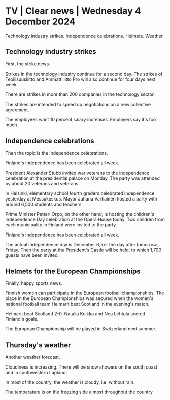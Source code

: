 # TV \| Clear news \| Wednesday 4 December 2024

Technology industry strikes. Independence celebrations. Helmets. Weather

## Technology industry strikes

First, the strike news.

Strikes in the technology industry continue for a second day. The strikes of Teollisuusliitto and Ammattiliitto Pro will also continue for four days next week.

There are strikes in more than 200 companies in the technology sector.

The strikes are intended to speed up negotiations on a new collective agreement.

The employees want 10 percent salary increases. Employers say it's too much.

## Independence celebrations

Then the topic is the independence celebrations.

Finland's independence has been celebrated all week.

President Alexander Stubb invited war veterans to the independence celebration at the presidential palace on Monday. The party was attended by about 20 veterans and veterans.

In Helsinki, elementary school fourth graders celebrated independence yesterday at Messukeskus. Mayor Juhana Vartiainen hosted a party with around 6,500 students and teachers.

Prime Minister Petteri Orpo, on the other hand, is hosting the children's Independence Day celebration at the Opera House today. Two children from each municipality in Finland were invited to the party.

Finland's independence has been celebrated all week.

The actual independence day is December 6, i.e. the day after tomorrow, Friday. Then the party at the President's Castle will be held, to which 1,700 guests have been invited.

## Helmets for the European Championships

Finally, happy sports news.

Finnish women can participate in the European football championships. The place in the European Championships was secured when the women's national football team Helmarit beat Scotland in the evening's match.

Helmarit beat Scotland 2-0. Natalia Kuikka and Nea Lehtola scored Finland's goals.

The European Championship will be played in Switzerland next summer.

## Thursday's weather

Another weather forecast.

Cloudiness is increasing. There will be snow showers on the south coast and in southwestern Lapland.

In most of the country, the weather is cloudy, i.e. without rain.

The temperature is on the freezing side almost throughout the country.
